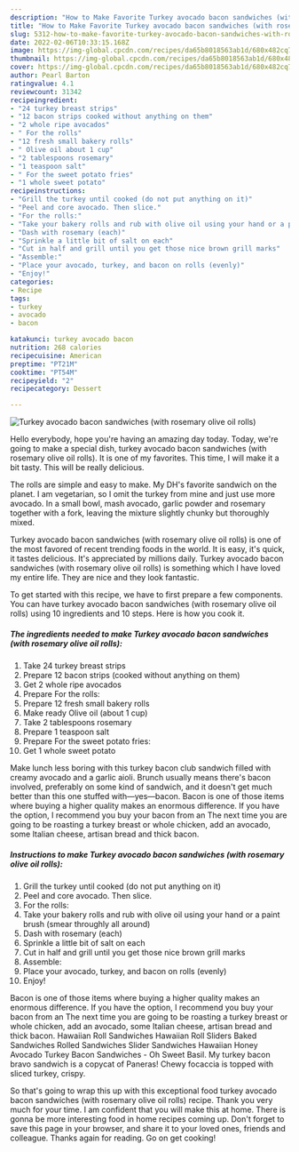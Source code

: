```yaml
---
description: "How to Make Favorite Turkey avocado bacon sandwiches (with rosemary olive oil rolls)"
title: "How to Make Favorite Turkey avocado bacon sandwiches (with rosemary olive oil rolls)"
slug: 5312-how-to-make-favorite-turkey-avocado-bacon-sandwiches-with-rosemary-olive-oil-rolls
date: 2022-02-06T10:33:15.168Z
image: https://img-global.cpcdn.com/recipes/da65b8018563ab1d/680x482cq70/turkey-avocado-bacon-sandwiches-with-rosemary-olive-oil-rolls-recipe-main-photo.jpg
thumbnail: https://img-global.cpcdn.com/recipes/da65b8018563ab1d/680x482cq70/turkey-avocado-bacon-sandwiches-with-rosemary-olive-oil-rolls-recipe-main-photo.jpg
cover: https://img-global.cpcdn.com/recipes/da65b8018563ab1d/680x482cq70/turkey-avocado-bacon-sandwiches-with-rosemary-olive-oil-rolls-recipe-main-photo.jpg
author: Pearl Barton
ratingvalue: 4.1
reviewcount: 31342
recipeingredient:
- "24 turkey breast strips"
- "12 bacon strips cooked without anything on them"
- "2 whole ripe avocados"
- " For the rolls"
- "12 fresh small bakery rolls"
- " Olive oil about 1 cup"
- "2 tablespoons rosemary"
- "1 teaspoon salt"
- " For the sweet potato fries"
- "1 whole sweet potato"
recipeinstructions:
- "Grill the turkey until cooked (do not put anything on it)"
- "Peel and core avocado. Then slice."
- "For the rolls:"
- "Take your bakery rolls and rub with olive oil using your hand or a paint brush (smear throughly all around)"
- "Dash with rosemary (each)"
- "Sprinkle a little bit of salt on each"
- "Cut in half and grill until you get those nice brown grill marks"
- "Assemble:"
- "Place your avocado, turkey, and bacon on rolls (evenly)"
- "Enjoy!"
categories:
- Recipe
tags:
- turkey
- avocado
- bacon

katakunci: turkey avocado bacon 
nutrition: 268 calories
recipecuisine: American
preptime: "PT21M"
cooktime: "PT54M"
recipeyield: "2"
recipecategory: Dessert

---
```



![Turkey avocado bacon sandwiches (with rosemary olive oil rolls)](https://img-global.cpcdn.com/recipes/da65b8018563ab1d/680x482cq70/turkey-avocado-bacon-sandwiches-with-rosemary-olive-oil-rolls-recipe-main-photo.jpg)

Hello everybody, hope you're having an amazing day today. Today, we're going to make a special dish, turkey avocado bacon sandwiches (with rosemary olive oil rolls). It is one of my favorites. This time, I will make it a bit tasty. This will be really delicious.

The rolls are simple and easy to make. My DH&#39;s favorite sandwich on the planet. I am vegetarian, so I omit the turkey from mine and just use more avocado. In a small bowl, mash avocado, garlic powder and rosemary together with a fork, leaving the mixture slightly chunky but thoroughly mixed.

Turkey avocado bacon sandwiches (with rosemary olive oil rolls) is one of the most favored of recent trending foods in the world. It is easy, it's quick, it tastes delicious. It's appreciated by millions daily. Turkey avocado bacon sandwiches (with rosemary olive oil rolls) is something which I have loved my entire life. They are nice and they look fantastic.


To get started with this recipe, we have to first prepare a few components. You can have turkey avocado bacon sandwiches (with rosemary olive oil rolls) using 10 ingredients and 10 steps. Here is how you cook it.

<!--inarticleads1-->

##### The ingredients needed to make Turkey avocado bacon sandwiches (with rosemary olive oil rolls):

1. Take 24 turkey breast strips
1. Prepare 12 bacon strips (cooked without anything on them)
1. Get 2 whole ripe avocados
1. Prepare  For the rolls:
1. Prepare 12 fresh small bakery rolls
1. Make ready  Olive oil (about 1 cup)
1. Take 2 tablespoons rosemary
1. Prepare 1 teaspoon salt
1. Prepare  For the sweet potato fries:
1. Get 1 whole sweet potato


Make lunch less boring with this turkey bacon club sandwich filled with creamy avocado and a garlic aioli. Brunch usually means there&#39;s bacon involved, preferably on some kind of sandwich, and it doesn&#39;t get much better than this one stuffed with—yes—bacon. Bacon is one of those items where buying a higher quality makes an enormous difference. If you have the option, I recommend you buy your bacon from an The next time you are going to be roasting a turkey breast or whole chicken, add an avocado, some Italian cheese, artisan bread and thick bacon. 

<!--inarticleads2-->

##### Instructions to make Turkey avocado bacon sandwiches (with rosemary olive oil rolls):

1. Grill the turkey until cooked (do not put anything on it)
1. Peel and core avocado. Then slice.
1. For the rolls:
1. Take your bakery rolls and rub with olive oil using your hand or a paint brush (smear throughly all around)
1. Dash with rosemary (each)
1. Sprinkle a little bit of salt on each
1. Cut in half and grill until you get those nice brown grill marks
1. Assemble:
1. Place your avocado, turkey, and bacon on rolls (evenly)
1. Enjoy!


Bacon is one of those items where buying a higher quality makes an enormous difference. If you have the option, I recommend you buy your bacon from an The next time you are going to be roasting a turkey breast or whole chicken, add an avocado, some Italian cheese, artisan bread and thick bacon. Hawaiian Roll Sandwiches Hawaiian Roll Sliders Baked Sandwiches Rolled Sandwiches Slider Sandwiches Hawaiian Honey Avocado Turkey Bacon Sandwiches - Oh Sweet Basil. My turkey bacon bravo sandwich is a copycat of Paneras! Chewy focaccia is topped with sliced turkey, crispy. 

So that's going to wrap this up with this exceptional food turkey avocado bacon sandwiches (with rosemary olive oil rolls) recipe. Thank you very much for your time. I am confident that you will make this at home. There is gonna be more interesting food in home recipes coming up. Don't forget to save this page in your browser, and share it to your loved ones, friends and colleague. Thanks again for reading. Go on get cooking!
